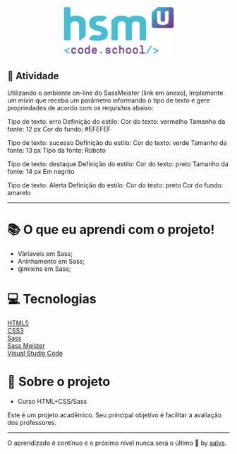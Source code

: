 <div align='center'>
<img src=".github/logo.png" width='250'>
</div>

## 🚀 Atividade

Utilizando o ambiente on-line do SassMeister (link em anexo), implemente um mixin que receba um parâmetro informando o tipo de texto e gere propriedades de acordo com os requisitos abaixo:

Tipo de texto:
erro
Definição do estilo:
Cor do texto: vermelho
Tamanho da fonte: 12 px
Cor do fundo: #EFEFEF

Tipo de texto:
sucesso
Definição do estilo:
Cor do texto: verde
Tamanho da fonte: 13 px
Tipo da fonte: Roboto

Tipo de texto:
destaque
Definição do estilo:
Cor do texto: preto
Tamanho da fonte: 14 px
Em negrito

Tipo de texto:
Alerta
Definição do estilo:
Cor do texto: preto
Cor do fundo: amarelo

---

# 📚 O que eu aprendi com o projeto!

- Váriaveis em Sass;
- Aninhamento em Sass;
- @mixins em Sass;

# 💻 Tecnologias

<a href='https://www.w3schools.com/html/'>HTML5</a>
<br/>
<a href='https://www.w3schools.com/css/'>CSS3</a>
<br/>
<a href='https://sass-lang.com/'>Sass</a>
<br/>
<a href='https://www.sassmeister.com/'>Sass Meister</a>
<br/>
<a href='https://code.visualstudio.com/'>Visual Studio Code</a>
<br/>



# 📝 Sobre o projeto

- Curso HTML+CSS/Sass

Este é um projeto acadêmico. Seu principal objetivo é facilitar a avaliação dos professores.

---

O aprendizado é contínuo e o próximo nível nunca será o último 🚀 by [aalvs](https://app.rocketseat.com.br/me/aalvs).